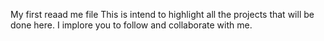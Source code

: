 My first reaad me file 
This is intend to highlight all the projects that will be done here. I implore you to follow and collaborate with me.
